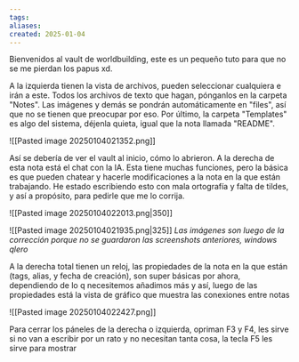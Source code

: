 ```yaml
---
tags: 
aliases: 
created: 2025-01-04
---
```


Bienvenidos al vault de worldbuilding, este es un pequeño tuto para que no se me pierdan los papus xd.


A la izquierda tienen la vista de archivos, pueden seleccionar cualquiera e irán a este. Todos los archivos de texto que hagan, pónganlos en la carpeta "Notes". Las imágenes y demás se pondrán automáticamente en "files", así que no se tienen que preocupar por eso. Por último, la carpeta "Templates" es algo del sistema, déjenla quieta, igual que la nota llamada "README".

![[Pasted image 20250104021352.png]]

Así se debería de ver el vault al inicio, cómo lo abrieron. A la derecha de esta nota está el chat con la IA. Esta tiene muchas funciones, pero la básica es que pueden chatear y hacerle modificaciones a la nota en la que están trabajando. He estado escribiendo esto con mala ortografía y falta de tildes, y así a propósito, para pedirle que me lo corrija.

![[Pasted image 20250104022013.png|350]]

![[Pasted image 20250104021935.png|325]] 
*Las imágenes son luego de la corrección porque no se guardaron las screenshots anteriores, windows qlero*

A la derecha total tienen un reloj, las propiedades de la nota en la que están (tags, alias, y fecha de creación), son super básicas por ahora, dependiendo de lo q necesitemos añadimos más y así, luego de las propiedades está la vista de gráfico que muestra las conexiones entre notas

![[Pasted image 20250104022427.png]]

Para cerrar los páneles de la derecha o izquierda, opriman F3 y F4, les sirve  si no van a escribir por un rato y no necesitan tanta cosa, la tecla F5 les sirve para mostrar